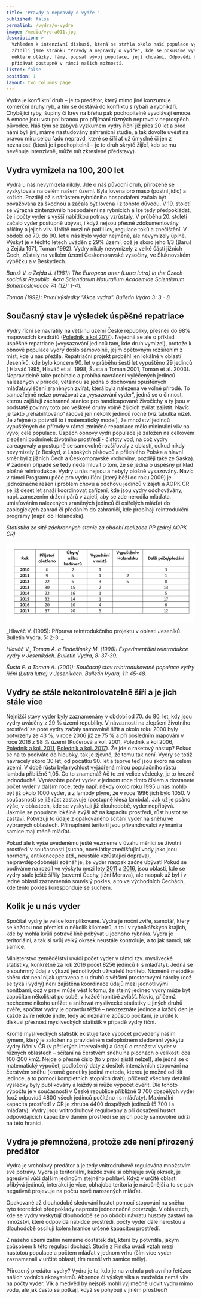 ```yaml
---
title: 'Pravdy a nepravdy o vydře '
published: false
permalink: /vydra/o-vydre
image: /media/vydra011.jpg
description: >-
  Vzhledem k intenzivní diskusi, která se strhla okolo naší populace vyder,
  zřídili jsme stránku "Pravdy a nepravdy o vydře", kde se pokusíme vysvětlit
  některé otázky, fámy, popsat vývoj populace, její chování. Odpovědi budeme
  přidávat postupně v rámci našich možností. 
listed: false
position: 1
layout: two_columns_page
---
```

Vydra je konfliktní druh – je to predátor, který mimo jiné konzumuje komerční druhy ryb, a tím se dostává do konfliktu s rybáři a rybníkáři. Chybějící ryby, šupiny či krev na břehu pak pochopitelně vyvolávají emoce. A emoce jsou vstupní branou pro přijímání různých nepravd v neprospěch původce. Náš tým se zabývá výzkumem vydry říční již přes 20 let a před námi byli jiní, máme nastudovány zahraniční studie, a tak dovolte uvést na pravou míru celou řadu nepravd, které se šíří ať už úmyslně či jen z neznalosti (která je i pochopitelná – je to druh skrytě žijící, kdo se mu nevěnuje intenzivně, může mít zkreslené představy).

## Vydra vymizela na 100, 200 let

Vydra u nás nevymizela nikdy. Jde o náš původní druh, přirozeně se vyskytovala na celém našem území. Byla lovena pro maso (postní jídlo) a kožich. Později až s nárůstem rybničního hospodaření začala být považována za škodnou a začala být lovena i z tohoto důvodu. V 19. století se výrazně zintenzivnilo hospodaření na rybnících a lze tedy předpokládat, že i počty vyder s vyšší nabídkou potravy vzrůstaly. V průběhu 20. století začalo vyder postupně ubývat, i když nejsou přesně zdokumentovány příčiny a jejich vliv. Určitě mezi ně patřil lov, regulace toků a znečištění. V období od 70. do 90. let u nás bylo vyder nejméně, ale nevymizely úplně. Výskyt je v těchto letech uváděn z 29% území, což je skoro jeho 1/3 (Baruš a Zejda 1971, Toman 1992). Vydry nikdy nevymizely z velké části jižních Čech, zůstaly na velkém území Českomoravské vysočiny, ve Šluknovském výběžku a v Beskydech.

_Baruš V. a Zejda J. (1981): The European otter (Lutra lutra) in the Czech socialist Republic.  Acta Scientiarum Naturalium Academiae Scientiarum Bohemoslovacae 74 (12): 1-41._

_Toman (1992): První výsledky "Akce vydra". Bulletin Vydra 3: 3 - 8._

## Současný stav je výsledek úspěšné repatriace

Vydry říční se navrátily na většinu území České republiky, přesněji do 98% mapovacích kvadrátů ([Poledník a kol 2017](https://www.vydryonline.cz/media/Polednik_etal_4_13.pdf)). Nejedná se ale o příklad úspěšné repatriace (=vysazování jedinců tam, kde druh vymizel), protože k obnově populace vydry došlo samovolně, jejím opětovným rozšířením z míst, kde u nás přežila. Repatriační projekt proběhl jen lokálně v oblasti Jeseníků, kde bylo koncem 90. let v průběhu šesti let vypuštěno 29 jedinců ( Hlaváč 1995, Hlaváč et al. 1998, Šusta a Toman 2001, Toman et al. 2003). Nepravidelně také probíhalo a probíhá navrácení vyléčených jedinců nalezených v přírodě, většinou se jedná o dochování opuštěných mláďat/vyléčení zraněných zvířat, která byla nalezena ve volné přírodě. To samozřejmě nelze považovat za „vysazování vyder“, jedná se o činnost, kterou zajišťují záchranné stanice pro handicapované živočichy a ty jsou v podstatě povinny toto pro veškeré druhy volně žijících zvířat zajistit. Navíc je takto „rehabilitováno“ řádově jen několik jedinců ročně (viz tabulka níže). Je zřejmé (a potvrdil to i matematický model), že množství jedinců vypuštěných do přírody v rámci zmíněné repatriace mělo minimální vliv na vývoj celé populace. Úspěch obnovy vydří populace je založen na celkovém zlepšení podmínek životního prostředí - čistoty vod, na což vydry zareagovaly a postupně se samovolně rozšiřovaly z oblastí, odkud nikdy nevymizely (z Beskyd, z Labských pískovců a přilehlého Polska a hlavní směr byl z jižních Čech a Českomoravské vrchoviny, později také ze Saska). V žádném případě se tedy nedá mluvit o tom, že se jedná o úspěšný příklad plošné reintrodukce. Vydry u nás nejsou a nebyly plošně vysazovány. Navíc v rámci Programu péče pro vydru říční (který běží od roku 2009) je jednoznačně řešen i problém chovu a odchovu jedinců v zajetí a AOPK ČR se již deset let snaží koordinovat zařízení, kde jsou vydry odchovávány, např.  zamezením držení párů v zajetí, aby se zde nerodila mláďata, umisťováním nalezených zraněných jedinců či osiřelých mláďat do zoologických zahrad či předáním do zahraničí, kde probíhají reintrodukční programy (např. do Holandska). 

_Statistika ze sítě záchranných stanic za období realizace PP (zdroj AOPK ČR)_

![](/media/statistika_vydry_zs.jpg)

_Hlaváč V. (1995): Příprava reintrodukčního projektu v oblasti Jeseníků. Bulletin Vydra, 5: 2-3. _

_Hlaváč V., Toman A. a Bodešínský M. (1998): Experimentální reintrodukce vydry v Jeseníkách. Bulletin Vydra, 8: 37-39._

_Šusta F. a Toman A. (2001): Současný stav reintrodukované populace vydry říční (Lutra lutra) v Jeseníkách. Bulletin Vydra, 11: 45-48._



## Vydry se stále nekontrolovatelně šíří a je jich stále více

Nejnižší stavy vyder byly zaznamenány v období od 70. do 80. let, kdy jsou vydry uváděny z 29 % území republiky. V návaznosti na zlepšení životního prostředí se poté vydry začaly samovolně šířit a okolo roku 2000 byly potvrzeny ze 43 %, v roce 2006 již ze 75 % a při posledním mapování v roce 2016 z 98 % území (Kučerová a kol. 2001, Poledník a kol 2006, [Poledník a kol. 2011](https://www.vydryonline.cz/media/Polednik_etal_22_28.pdf), [Poledník a kol. 2017](https://www.vydryonline.cz/media/Polednik_etal_4_13.pdf)). Že jde o raketový nástup? Pokud se na to podíváte do hloubky,  tak je zjevné, že tomu tak není. Vydry se totiž navracely skoro 30 let, od počátku 90. let a teprve teď jsou skoro na celém území. V době růstu byla rychlost vyjádřená mírou populačního růstu lambda přibližně 1,05. Co to znamená? Ač to zní velice vědecky, je to hrozně jednoduché. Vynásobte počet vyder v jednom roce tímto číslem a dostanete počet vyder v dalším roce, tedy např. někdy okolo roku 1995 u nás mohlo být již okolo 1000 vyder, a z lambdy plyne, že v roce 1996 jich bylo 1050. V současnosti se již růst zastavuje (postupně klesá lambda). Jak už je psáno výše, v oblastech, kde se vyskytují již dlouhodobě, vyder nepřibývá. Jakmile se populace lokálně zvýší až na kapacitu prostředí, růst hustot se zastaví. Potvrzují to údaje z opakovaného sčítání vyder na sněhu ve vybraných oblastech. Při naplnění teritorií jsou přivandrovalci vyhnáni a samice mají méně mláďat. 

Pokud ale k výše uvedenému ještě vezmeme v úvahu měnící se životní prostředí v současnosti (sucho, nové látky znečišťující vody jako jsou hormony, antikoncepce atd., neustále vzrůstající doprava), nejpravděpodobnější scénář je, že vyder naopak začne ubývat! Pokud se podíváme na rozdíl ve výskytu mezi lety [2011](https://www.vydryonline.cz/media/Polednik_etal_22_28.pdf) a [2016](https://www.vydryonline.cz/media/Polednik_etal_4_13.pdf), jsou oblasti, kde se vydry stále ještě šířily (severní Čechy, jižní Morava), ale naopak už byl i v jedné oblasti zaznamenán souvislý pokles, a to ve východních Čechách, kde tento pokles koresponduje se suchem. 

## Kolik je u nás vyder 

Spočítat vydry je velice komplikované. Vydra je noční zvíře, samotář, který se každou noc přemístí o několik kilometrů, a to i v rybníkářských krajích, kde by mohla kvůli potravě líně pobývat u jednoho rybníka. Vydra je teritoriální, a tak si svůj velký okrsek neustále kontroluje, a to jak samci, tak samice.

Ministerstvo zemědělství uvádí počet vyder v rámci tzv. myslivecké statistiky, konkrétně za rok 2016 počet 8256 jedinců (i s mláďaty). Jedná se o souhrnný údaj z výkazů jednotlivých uživatelů honiteb. Nicméně metodika sběru dat není nijak upravena a u druhů s většími prostorovými nároky (což se týká i vydry) není zajištěna koordinace údajů  mezi jednotlivými honitbami, což v praxi může vést k tomu, že stejný jedinec vydry může být započítán několikrát po sobě, v každé honitbě zvlášť.  Navíc, přičemž nechceme nikoho urážet a snižovat myslivecké statistiky u jiných druhů zvěře, spočítat vydry je opravdu těžké – nerozeznáte jedince a každý den je každé zvíře někde jinde, tedy ač neznáme způsob počítání, je určitě k diskusi přesnost mysliveckých statistik v případě vydry říční.

Kromě mysliveckých statistik existuje také výpočet provedený naším týmem, který je založen na pravidelném celoplošném sledování výskytu vydry říční v ČR (v pětiletých intervalech) a údajů o množství vyder v různých oblastech – sčítání na čerstvém sněhu na plochách o velikosti cca 100-200 km2. Nejde o přesné číslo (to v praxi zjistit nelze!), ale jedná se o matematický výpočet, podložený daty z desítek intenzivních stopování na čerstvém sněhu (kromě genetiky jediná metoda, kterou je možné odlišit jedince, a to pomocí kompletních stopních drah), přičemž všechny detailní výsledky byly publikovány a každý si může výpočet ověřit. Dle tohoto výpočtu je v současnosti v České republice přibližně 3 700 dospělých vyder (což odpovídá 4800 všech jedinců počítáno i s mláďaty). Maximální kapacita prostředí v ČR je zhruba 4400 dospělých jedinců (5 700 i s mláďaty). Vydry jsou vnitrodruhově regulovány a při dosažení hustot odpovídajících kapacitě v daném prostředí se jejich počty samovolně udrží na této hranici. 

## Vydra je přemnožená, protože zde není přirozený predátor

Vydra je vrcholový predátor a je tedy vnitrodruhově regulována množstvím své potravy. Vydra je teritoriální, každé zvíře si obhajuje svůj okrsek, je agresivní vůči dalším jedincům stejného pohlaví. Když v určité oblasti přibývá jedinců, interakcí je více, obhajoba teritoria je náročnější a to se pak negativně projevuje na počtu nově narozených mláďat.

Opakované až dlouhodobé sledování hustot pomocí stopování na sněhu tyto teoretické předpoklady naprosto jednoznačně potvrzuje. V oblastech, kde se vydry vyskytují dlouhodobě se po období návratu hustoty zastaví na množství, které odpovídá nabídce prostředí,  počty vyder dále nerostou a dlouhodobě oscilují kolem hranice určené kapacitou prostředí. 

Z našeho území zatím nemáme dostatek dat, která by potvrdila, jakým způsobem k této regulaci dochází. Studie z Finska uvádí vztah mezi hustotou populace a počtem mláďat v jednom vrhu (čím více vyder zaznamenali v určité oblasti, tím menší vrh samice měly). 

Přirozený predátor vydry? Vydra je ta, kdo je na vrcholu potravního řetězce našich vodních ekosystémů. Absence či výskyt vlka a medvěda nemá vliv na počty vyder. Vlk a medvěd by nejspíš mohli výjimečně ulovit vydru mimo vodu, ale jak často se potkají, když se pohybují v jiném prostředí?
